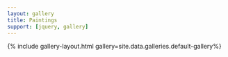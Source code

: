 ```yaml
---
layout: gallery
title: Paintings
support: [jquery, gallery]
---
```


{% include gallery-layout.html gallery=site.data.galleries.default-gallery%}
